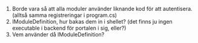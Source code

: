 1. Borde vara så att alla moduler använder liknande kod för att autentisera. (alltså samma registreringar i program.cs)
2. IModuleDefinition, hur bakas dem in i shellet? (det finns ju ingen executable i backend för portalen i sig, eller?)
3. Vem använder då IModuleDefinition?
